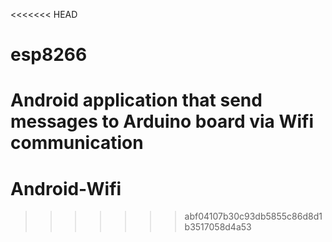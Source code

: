 <<<<<<< HEAD
# esp8266
Android application that send messages to Arduino board via Wifi communication
=======
# Android-Wifi
>>>>>>> abf04107b30c93db5855c86d8d1b3517058d4a53
